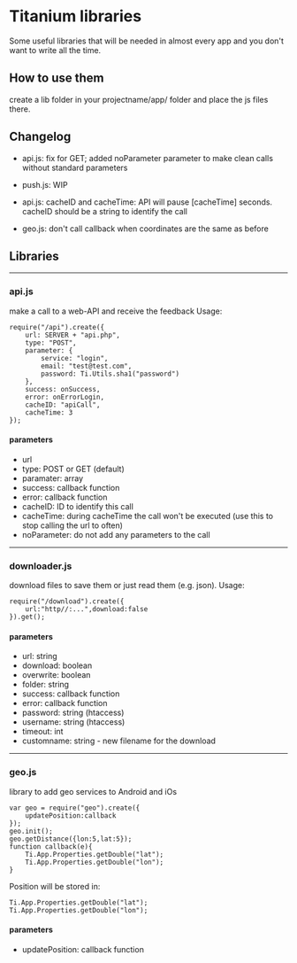 # Titanium libraries

Some useful libraries that will be needed in almost every app and you don't want to write all the time.

## How to use them

create a lib folder in your projectname/app/ folder and place the js files there.


## Changelog
- api.js: fix for GET; added noParameter parameter to make clean calls without standard parameters
- push.js: WIP

- api.js: cacheID and cacheTime: API will pause [cacheTime] seconds. cacheID should be a string to identify the call
- geo.js: don't call callback when coordinates are the same as before

## Libraries

___

### api.js

make a call to a web-API and receive the feedback
Usage:
~~~
require("/api").create({
	url: SERVER + "api.php",
	type: "POST",
	parameter: {
		service: "login",
		email: "test@test.com",
		password: Ti.Utils.sha1("password")
	},
	success: onSuccess,
	error: onErrorLogin,
	cacheID: "apiCall",
	cacheTime: 3
});
~~~

#### parameters
- url
- type: POST or GET (default)
- paramater: array
- success: callback function
- error: callback function
- cacheID: ID to identify this call
- cacheTime: during cacheTime the call won't be executed (use this to stop calling the url to often)
- noParameter: do not add any parameters to the call

___

### downloader.js

download files to save them or just read them (e.g. json).
Usage:
~~~
require("/download").create({
	url:"http//:...",download:false
}).get();
~~~

#### parameters
- url: string
- download: boolean
- overwrite: boolean
- folder: string
- success: callback function
- error: callback function
- password: string (htaccess)
- username: string (htaccess)
- timeout: int
- customname: string - new filename for the download

___

### geo.js

library to add geo services to Android and iOs
~~~
var geo = require("geo").create({
	updatePosition:callback
});
geo.init();
geo.getDistance({lon:5,lat:5});
function callback(e){
	Ti.App.Properties.getDouble("lat");
	Ti.App.Properties.getDouble("lon");
}
~~~

Position will be stored in:
~~~
Ti.App.Properties.getDouble("lat");
Ti.App.Properties.getDouble("lon");
~~~

#### parameters
- updatePosition: callback function
